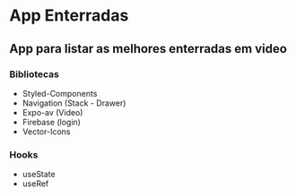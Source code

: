 # App Enterradas

## App para listar as melhores enterradas em video

### Bibliotecas
- Styled-Components
- Navigation (Stack - Drawer)
- Expo-av (Video)
- Firebase (login)
- Vector-Icons

### Hooks
- useState
- useRef
